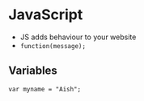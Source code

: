 # JavaScript

- JS adds behaviour to your website
- `function(message);`


## Variables
`var myname = "Aish";`
